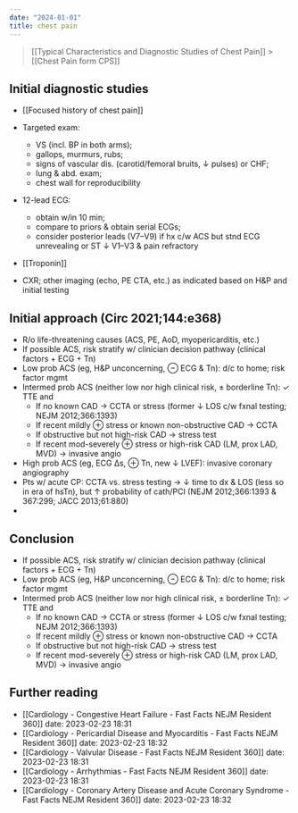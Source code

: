 ```yaml
---
date: "2024-01-01"
title: chest pain
---
```



> [[Typical Characteristics and Diagnostic Studies of Chest Pain]] > [[Chest Pain form CPS]]

## Initial diagnostic studies

- [[Focused history of chest pain]]
- Targeted exam:
  - VS (incl. BP in both arms);
  - gallops, murmurs, rubs;
  - signs of vascular dis. (carotid/femoral bruits, ↓ pulses) or CHF;
  - lung & abd. exam;
  - chest wall for reproducibility
- 12-lead ECG:
  - obtain w/in 10 min;
  - compare to priors & obtain serial ECGs;
  - consider posterior leads (V7–V9) if hx c/w ACS but stnd ECG unrevealing or ST ↓ V1–V3 & pain refractory
- [[Troponin]]

- CXR; other imaging (echo, PE CTA, etc.) as indicated based on H&P and initial testing

## Initial approach (Circ 2021;144:e368)

- R/o life-threatening causes (ACS, PE, AoD, myopericarditis, etc.)
- If possible ACS, risk stratify w/ clinician decision pathway (clinical factors + ECG + Tn)
- Low prob ACS (eg, H&P unconcerning, ⊖ ECG & Tn): d/c to home; risk factor mgmt
- Intermed prob ACS (neither low nor high clinical risk, ± borderline Tn): ✓ TTE and
  - If no known CAD → CCTA or stress (former ↓ LOS c/w fxnal testing; NEJM 2012;366:1393)
  - If recent mildly ⊕ stress or known non-obstructive CAD → CCTA
  - If obstructive but not high-risk CAD → stress test
  - If recent mod-severely ⊕ stress or high-risk CAD (LM, prox LAD, MVD) → invasive angio
- High prob ACS (eg, ECG Δs, ⊕ Tn, new ↓ LVEF): invasive coronary angiography
- Pts w/ acute CP: CCTA vs. stress testing → ↓ time to dx & LOS (less so in era of hsTn), but ↑ probability of cath/PCI (NEJM 2012;366:1393 & 367:299; JACC 2013;61:880)
-

## Conclusion

- If possible ACS, risk stratify w/ clinician decision pathway (clinical factors + ECG + Tn)
- Low prob ACS (eg, H&P unconcerning, ⊖ ECG & Tn): d/c to home; risk factor mgmt
- Intermed prob ACS (neither low nor high clinical risk, ± borderline Tn): ✓ TTE and
  - If no known CAD → CCTA or stress (former ↓ LOS c/w fxnal testing; NEJM 2012;366:1393)
  - If recent mildly ⊕ stress or known non-obstructive CAD → CCTA
  - If obstructive but not high-risk CAD → stress test
  - If recent mod-severely ⊕ stress or high-risk CAD (LM, prox LAD, MVD) → invasive angio

## Further reading

- [[Cardiology - Congestive Heart Failure - Fast Facts  NEJM Resident 360]] date: 2023-02-23 18:31
- [[Cardiology - Pericardial Disease and Myocarditis - Fast Facts  NEJM Resident 360]] date: 2023-02-23 18:32
- [[Cardiology - Valvular Disease - Fast Facts  NEJM Resident 360]] date: 2023-02-23 18:31
- [[Cardiology - Arrhythmias - Fast Facts  NEJM Resident 360]] date: 2023-02-23 18:31
- [[Cardiology - Coronary Artery Disease and Acute Coronary Syndrome - Fast Facts  NEJM Resident 360]] date: 2023-02-23 18:32
